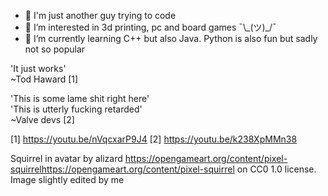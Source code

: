 - 👋 I'm just another guy trying to code
- 👀 I’m interested in 3d printing, pc and board games ¯\\\_(ツ)\_/¯
- 🌱 I’m currently learning C++ but also Java. Python is also fun but sadly not so popular

'It just works'  
	~Tod Haward [1]  

'This is some lame shit right here'  
'This is utterly fucking retarded'  
	~Valve devs [2]  
	
	
	
[1] https://youtu.be/nVqcxarP9J4
[2] https://youtu.be/k238XpMMn38

Squirrel in avatar by alizard https://opengameart.org/content/pixel-squirrelhttps://opengameart.org/content/pixel-squirrel on CC0 1.0 license.
Image slightly edited by me 

<!---
Temoli/Temoli is a ✨ special ✨ repository because its `README.md` (this file) appears on your GitHub profile.
You can click the Preview link to take a look at your changes.
--->
